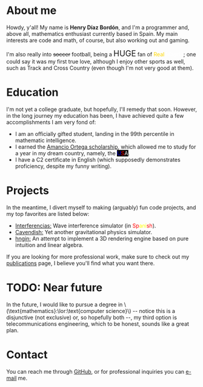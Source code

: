 # About me

Howdy, y'all! My name is **Henry Díaz Bordón**, and I'm a programmer and, above all, mathematics enthusiast currently based in Spain. My main interests are code and math, of course, but also working out and gaming.

I'm also really into <span style="text-decoration: line-through;">soccer</span> football, being a <span style="font-size: 150%;">HUGE</span> fan of <span style="color: gold;">Real</span> <span style="color: white;">Madrid</span>; one could say it was my first true love, although I enjoy other sports as well, such as Track and Cross Country (even though I'm not very good at them).

# Education
I'm not yet a college graduate, but hopefully, I'll remedy that soon. However, in the long journey my education has been, I have achieved quite a few accomplishments I am very fond of:

* I am an officially gifted student, landing in the 99th percentile in mathematic intelligence.
* I earned the [Amancio Ortega scholarship](https://becas.faortega.org/), which allowed me to study for a year in my dream country, namely, the <span style="background-color: black;"><span style="color: blue;">U</span><span style="color: red;">S</span><span style="color: white;">A</span></span>. 
* I have a C2 certificate in English (which supposedly demonstrates proficiency, despite my funny writing).

# Projects
In the meantime, I divert myself to making (arguably) fun code projects, and my top favorites are listed below:

* [Interferencias:](https://h3nry-d1az.github.io/interferencias/) Wave interference simulator (in <span style="color: red;">Sp</span><span style="color: yellow;">ani</span><span style="color: red;">sh</span>). 
* [Cavendish:](https://github.com/h3nry-d1az/cavendish) Yet another gravitational physics simulator.
* [hngin:](https://github.com/h3nry-d1az/hngin) An attempt to implement a 3D rendering engine based on pure intuition and linear algebra.

If you are looking for more professional work, make sure to check out my [publications](publications.md) page, I believe you'll find what you want there.

# TODO: Near future
In the future, I would like to pursue a degree in \\(\text{mathematics}\:\lor\:\text{computer science}\\) -- notice this is a disjunctive (not exclusive) or, so hopefully both --, my third option is telecommunications engineering, which to be honest, sounds like a great plan.

# Contact
You can reach me through [GitHub](https://github.com/h3nry-d1az), or for professional inquiries you can [e-mail](mailto:henrydiazbordon@gmail.com) me.